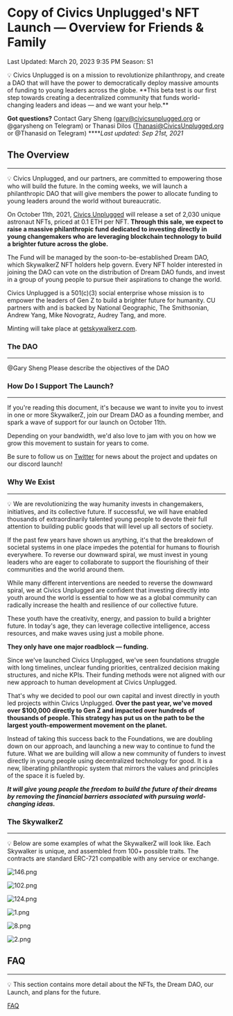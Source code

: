 # Copy of Civics Unplugged's NFT Launch — Overview for Friends & Family

Last Updated: March 20, 2023 9:35 PM
Season: S1

<aside>
💡 Civics Unplugged is on a mission to revolutionize philanthropy, and create a DAO that will have the power to democratically deploy massive amounts of funding to young leaders across the globe. **This beta test is our first step towards creating a decentralized community that funds world-changing leaders and ideas — and we want your help.** 

**Got questions?** Contact Gary Sheng (gary@civicsunplugged.org or @garysheng on Telegram) or Thanasi Dilos (Thanasi@CivicsUnplugged.org or @Thanasid on Telegram)
*****Last updated: Sep 21st, 2021*

</aside>

## The Overview

---

<aside>
💡 Civics Unplugged, and our partners, are committed to empowering those who will build the future. In the coming weeks, we will launch a philanthropic DAO that will give members the power to allocate funding to young leaders around the world without bureaucratic.

</aside>

On October 11th, 2021, [Civics Unplugged](http://www.civicsunplugged.org) will release a set of 2,030 unique astronaut NFTs, priced at 0.1 ETH per NFT. **Through this sale, we expect to raise a massive philanthropic fund dedicated to investing directly in young changemakers who are leveraging blockchain technology to build a brighter future across the globe.**

The Fund will be managed by the soon-to-be-established Dream DAO, which SkywalkerZ NFT holders help govern. Every NFT holder interested in joining the DAO can vote on the distribution of Dream DAO funds, and invest in a group of young people to pursue their aspirations to change the world.

Civics Unplugged is a 501(c)(3) social enterprise whose mission is to empower the leaders of Gen Z to build a brighter future for humanity. CU partners with and is backed by National Geographic, The Smithsonian, Andrew Yang, Mike Novogratz, Audrey Tang, and more.

Minting will take place at [getskywalkerz.com](http://getskywalkerz.com).

### The DAO

---

@Gary Sheng Please describe the objectives of the DAO 

### How Do I Support The Launch?

---

If you're reading this document, it's because we want to invite you to invest in one or more SkywalkerZ, join our Dream DAO as a founding member, and spark a wave of support for our launch on October 11th.

Depending on your bandwidth, we'd also love to jam with you on how we grow this movement to sustain for years to come.

Be sure to follow us on [Twitter](http://twitter.com/civicsunplugged) for news about the project and updates on our discord launch!

### Why We Exist

---

<aside>
💡 We are revolutionizing the way humanity invests in changemakers, initiatives, and its collective future. If successful, we will have enabled thousands of extraordinarily talented young people to devote their full attention to building public goods that will level up all sectors of society.

</aside>

If the past few years have shown us anything, it's that the breakdown of societal systems in one place impedes the potential for humans to flourish everywhere. To reverse our downward spiral, we must invest in young leaders who are eager to collaborate to support the flourishing of their communities and the world around them.

While many different interventions are needed to reverse the downward spiral, we at Civics Unplugged are confident that investing directly into youth around the world is essential to how we as a global community can radically increase the health and resilience of our collective future.

These youth have the creativity, energy, and passion to build a brighter future. In today's age, they can leverage collective intelligence, access resources, and make waves using just a mobile phone.

**They only have one major roadblock — funding.** 

Since we've launched Civics Unplugged, we've seen foundations struggle with long timelines, unclear funding priorities, centralized decision making structures, and niche KPIs. Their funding methods were not aligned with our new approach to human development at Civics Unplugged. 

That's why we decided to pool our own capital and invest directly in youth led projects within Civics Unplugged. **Over the past year, we've moved over $100,000 directly to Gen Z and impacted over hundreds of thousands of people. This strategy has put us on the path to be the largest youth-empowerment movement on the planet.** 

Instead of taking this success back to the Foundations, we are doubling down on our approach, and launching a new way to continue to fund the future. What we are building will allow a new community of funders to invest directly in young people using decentralized technology for good. It is a new, liberating philanthropic system that mirrors the values and principles of the space it is fueled by.

***It will give young people the freedom to build the future of their dreams by removing the financial barriers associated with pursuing world-changing ideas.***

### The SkywalkerZ

---

<aside>
💡 Below are some examples of what the SkywalkerZ will look like. Each Skywalker is unique, and assembled from 100+ possible traits. The contracts are standard ERC-721 compatible with any service or exchange.

</aside>

![146.png](%5BPre%202021-09-22%20Version%5D%20CU's%20NFT%20Launch%20%E2%80%94%20Overvie%2028596ab432404a7abbfecd7275e19d09/146.png)

![102.png](%5BPre%202021-09-22%20Version%5D%20CU's%20NFT%20Launch%20%E2%80%94%20Overvie%2028596ab432404a7abbfecd7275e19d09/102.png)

![124.png](%5BPre%202021-09-22%20Version%5D%20CU's%20NFT%20Launch%20%E2%80%94%20Overvie%2028596ab432404a7abbfecd7275e19d09/124.png)

![1.png](Copy%20of%20Civics%20Unplugged's%20NFT%20Launch%20%E2%80%94%20Overview%20f%2068c6588343064e95a701b2f5e5ffd678/1.png)

![8.png](%5BPre%202021-09-22%20Version%5D%20CU's%20NFT%20Launch%20%E2%80%94%20Overvie%2028596ab432404a7abbfecd7275e19d09/8.png)

![2.png](Copy%20of%20Civics%20Unplugged's%20NFT%20Launch%20%E2%80%94%20Overview%20f%2068c6588343064e95a701b2f5e5ffd678/2.png)

## FAQ

---

<aside>
💡 This section contains more detail about the NFTs, the Dream DAO, our Launch, and plans for the future.

</aside>

[FAQ](Copy%20of%20Civics%20Unplugged's%20NFT%20Launch%20%E2%80%94%20Overview%20f%2068c6588343064e95a701b2f5e5ffd678/FAQ%20365b384f91ca4462b5141c2d481ad91d.md)
